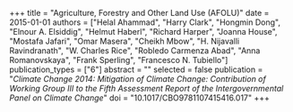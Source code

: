 +++
title = "Agriculture,     Forestry and Other Land Use (AFOLU)"
date = 2015-01-01
authors = ["Helal Ahammad", "Harry Clark", "Hongmin Dong", "Elnour A. Elsiddig", "Helmut Haberl", "Richard Harper", "Joanna House", "Mostafa Jafari", "Omar Masera", "Cheikh Mbow", "H. Nijavalli Ravindranath", "W. Charles Rice", "Robledo Carmenza Abad", "Anna Romanovskaya", "Frank Sperling", "Francesco N. Tubiello"]
publication_types = ["6"]
abstract = ""
selected = false
publication = "*Climate Change 2014: Mitigation of Climate Change: Contribution of Working Group III to the Fifth Assessment Report of the Intergovernmental Panel on Climate Change*"
doi = "10.1017/CBO9781107415416.017"
+++

